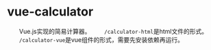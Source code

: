 # vue-calculator
&emsp;&emsp;Vue.js实现的简易计算器。
&emsp;&emsp;`/calculator-html`是html文件的形式。
&emsp;&emsp;`/calculator-vue`是vue组件的形式，需要先安装依赖再运行。
